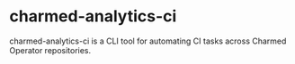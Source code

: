 # charmed-analytics-ci
charmed-analytics-ci is a CLI tool for automating CI tasks across Charmed Operator repositories. 
